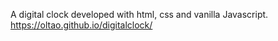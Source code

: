 A digital clock developed with html, css and vanilla Javascript. 
https://oltao.github.io/digitalclock/
